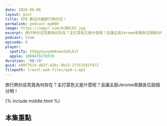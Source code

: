 ```yaml
---
date: 2020-06-06
layout: post
title: EP0 歡迎光臨旅行熱炒店！
permalink: podcast-ep000
image: https://imgur.com/UcBMib5.jpg
excerpt: 旅行熱炒店究竟為何存在？主打菜色又是什麼呢？且讓主廚Jerome來跟各位說個分明！
podcast: true
episode: 0
player:
  spotify: 55XgyUyuymm0xwnIeDLDs7
  apple: 1000478278378
duration: '08:19'
guid: e99f7614-d82f-42bc-9b23-1f251592f472
filepath: travel-wok-files/ep0-1.mp3
---
```


旅行熱炒店究竟為何存在？主打菜色又是什麼呢？且讓主廚Jerome來跟各位說個分明！

{% include middle.html %}

## 本集重點
